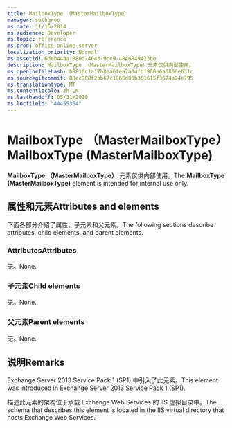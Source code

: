 ```yaml
---
title: MailboxType （MasterMailboxType）
manager: sethgros
ms.date: 11/16/2014
ms.audience: Developer
ms.topic: reference
ms.prod: office-online-server
localization_priority: Normal
ms.assetid: 6deb44aa-080d-4643-9cc9-4846849423be
description: MailboxType （MasterMailboxType）元素仅供内部使用。
ms.openlocfilehash: b8816c1a17b8ea6fea7a04fbf960e6a6806e631c
ms.sourcegitcommit: 88ec988f2bb67c1866d06b361615f3674a24e795
ms.translationtype: MT
ms.contentlocale: zh-CN
ms.lasthandoff: 05/31/2020
ms.locfileid: "44455364"
---
```

# <a name="mailboxtype-mastermailboxtype"></a><span data-ttu-id="e5f3d-103">MailboxType （MasterMailboxType）</span><span class="sxs-lookup"><span data-stu-id="e5f3d-103">MailboxType (MasterMailboxType)</span></span>

<span data-ttu-id="e5f3d-104">**MailboxType （MasterMailboxType）** 元素仅供内部使用。</span><span class="sxs-lookup"><span data-stu-id="e5f3d-104">The **MailboxType (MasterMailboxType)** element is intended for internal use only.</span></span> 

## <a name="attributes-and-elements"></a><span data-ttu-id="e5f3d-105">属性和元素</span><span class="sxs-lookup"><span data-stu-id="e5f3d-105">Attributes and elements</span></span>

<span data-ttu-id="e5f3d-106">下面各部分介绍了属性、子元素和父元素。</span><span class="sxs-lookup"><span data-stu-id="e5f3d-106">The following sections describe attributes, child elements, and parent elements.</span></span>
  
### <a name="attributes"></a><span data-ttu-id="e5f3d-107">Attributes</span><span class="sxs-lookup"><span data-stu-id="e5f3d-107">Attributes</span></span>

<span data-ttu-id="e5f3d-108">无。</span><span class="sxs-lookup"><span data-stu-id="e5f3d-108">None.</span></span>
  
### <a name="child-elements"></a><span data-ttu-id="e5f3d-109">子元素</span><span class="sxs-lookup"><span data-stu-id="e5f3d-109">Child elements</span></span>

<span data-ttu-id="e5f3d-110">无。</span><span class="sxs-lookup"><span data-stu-id="e5f3d-110">None.</span></span>
  
### <a name="parent-elements"></a><span data-ttu-id="e5f3d-111">父元素</span><span class="sxs-lookup"><span data-stu-id="e5f3d-111">Parent elements</span></span>

<span data-ttu-id="e5f3d-112">无。</span><span class="sxs-lookup"><span data-stu-id="e5f3d-112">None.</span></span>
  
## <a name="remarks"></a><span data-ttu-id="e5f3d-113">说明</span><span class="sxs-lookup"><span data-stu-id="e5f3d-113">Remarks</span></span>

<span data-ttu-id="e5f3d-114">Exchange Server 2013 Service Pack 1 (SP1) 中引入了此元素。</span><span class="sxs-lookup"><span data-stu-id="e5f3d-114">This element was introduced in Exchange Server 2013 Service Pack 1 (SP1).</span></span>
  
<span data-ttu-id="e5f3d-115">描述此元素的架构位于承载 Exchange Web Services 的 IIS 虚拟目录中。</span><span class="sxs-lookup"><span data-stu-id="e5f3d-115">The schema that describes this element is located in the IIS virtual directory that hosts Exchange Web Services.</span></span>
  

